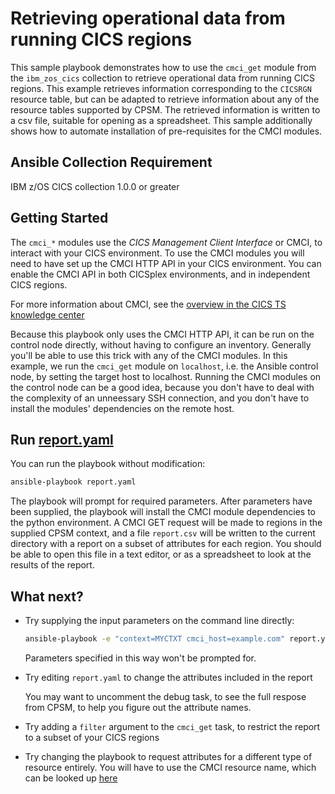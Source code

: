 # Retrieving operational data from running CICS regions

This sample playbook demonstrates how to use the `cmci_get` module from the `ibm_zos_cics` collection
to retrieve operational data from running CICS regions.  This example retrieves information corresponding to the
`CICSRGN` resource table, but can be adapted to retrieve information about any of the resource tables supported by CPSM.
The retrieved information is written to a csv file, suitable for opening as a spreadsheet.  This sample additionally
shows how to automate installation of pre-requisites for the CMCI modules.

## Ansible Collection Requirement

   IBM z/OS CICS collection 1.0.0 or greater
   
## Getting Started

The `cmci_*` modules use the *CICS Management Client Interface* or CMCI, to interact with your CICS environment.  To use
the CMCI modules you will need to have set up the CMCI HTTP API in your CICS environment.  You can enable the CMCI API
in both CICSplex environments, and in independent CICS regions.

For more information about CMCI, see the
[overview in the CICS TS knowledge center](https://www.ibm.com/support/knowledgecenter/SSGMCP_5.6.0/fundamentals/cpsm/cpsm-cmci-overview.html)

Because this playbook only uses the CMCI HTTP API, it can be run on the control node directly, without having to
configure an inventory.  Generally you'll be able to use this trick with any of the CMCI modules.  In this example, we
run the `cmci_get` module on `localhost`, i.e. the Ansible control node, by setting the target host to localhost.
Running the CMCI modules on the control node can be a good idea, because you don't have to deal with the complexity of
an unneessary SSH connection, and you don't have to install the modules' dependencies on the remote host.

## Run [report.yaml](report.yaml)

You can run the playbook without modification:
```bash
ansible-playbook report.yaml
````

The playbook will prompt for required parameters.  After parameters have been supplied, the playbook will install the
CMCI module dependencies to the python environment.  A CMCI GET request will be made to regions in the supplied CPSM
context, and a file `report.csv` will be written to the current directory with a report on a subset of attributes for
each region.  You should be able to open this file in a text editor, or as a spreadsheet to look at the results of the
report.

## What next?

- Try supplying the input parameters on the command line directly:

  ```bash
  ansible-playbook -e "context=MYCTXT cmci_host=example.com" report.yaml
  ```
  
  Parameters specified in this way won't be prompted for.

- Try editing `report.yaml` to change the attributes included in the report
  
  You may want to uncomment the debug task, to see the full respose from CPSM, to help you figure out the attribute
  names.
  
- Try adding a `filter` argument to the `cmci_get` task, to restrict the report to a subset of your CICS regions
  
- Try changing the playbook to request attributes for a different type of resource entirely.  You will have to use the
  CMCI resource name, which can be looked up
  [here](https://www.ibm.com/support/knowledgecenter/SSGMCP_5.6.0/reference-system-programming/cmci/clientapi_resources.html)


